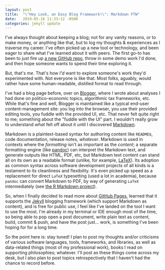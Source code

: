 ```yaml
---
layout: post
title:  "\"Hey Look, an Easy Blog Framework!\": Markdown FTW"
date:   2019-05-16 11:33:12 -0500
categories: jekyll update
---
```


I've always thought about keeping a blog; not for any vanity reasons, or to make
money, or anything like that, but to log my thoughts & experiences as I traverse
my career. I've often picked up a new tool or technology, and been eager to
share what I've learned about it with peers. The first go-to has been to just
fire up [a new GitHub repo](https://github.com/ryapric), throw in some demo
work I'd done, and then hope someone wants to spend their time exploring it.

But, that's *me*. That's how *I'd* want to explore someone's work they'd
experimented with. Not everyone is like that. Most folks, aguably, would rather
have some human-readable, distilled format to read through.

I've had a blog page before, over on [Blogger](https://www.blogger.com), where I
wrote about analyses I had done on politico-economic topics, algorithmic tax
frameworks, etc. While that's fine and well, Blogger is maintained like a
typical end-user content-management site: you log into the browser, you use
their provided editing tools, you fuddle with the provided UI, etc. That never
felt quite right to me; something about the "fuddle with the UI" part. I
wouldn't really grow to understand *what* felt off about it until I discovered
[Markdown](https://daringfireball.net/projects/markdown/).

Markdown is a plaintext-based syntax for authoring content like `README`s, code
documentation, release notes, *whatever*. Markdown is used in contexts where the
*formatting* isn't as important as the *content*; a separate formatting engine
(like [pandoc](https://pandoc.org/)) can interpret the Markdown text, and
generate outputs like HTML, PDF, etc, but Markdown text content can stand all on
its own as a readable format (unlike, for example,
[LaTeX](https://www.latex-project.org/)). Its adoption as common syntax across
software development projects of all kinds is a testament to its cleanliness and
flexibility. It's even picked up speed as a replacement for direct `LaTeX`
typesetting (used a lot in academia), because `pandoc` can convert Markdown to
PDF, by way of generating `LaTeX` intermediately (see [the R Markdown
project](https://rmarkdown.rstudio.com/)).

So, when I finally decided to read more about [GitHub
Pages](https://pages.github.com), learned that it supports the
[Jekyll](https://jekyllrb.com) blogging framework (which support Markdown as
content), and is free for public use, I feel like I've landed on the tool I want
to use the most. I'm already in my terminal or IDE enough most of the time, so
being able to pop open a post document, write plain text as content, build,
commit & push, and have the post just... work, is something I've been hoping for
for a long time.

So the point here is: stay tuned! I plan to post my thoughts and/or criticisms
of various software languages, tools, frameworks, and libraries, as well as
data-related things (most of my professional work), books I read on supporting
philosophies; whatever. I'll post as these things come across my desk, but I
also plan to post topics retrospectively that I haven't had the chance to record
before.
